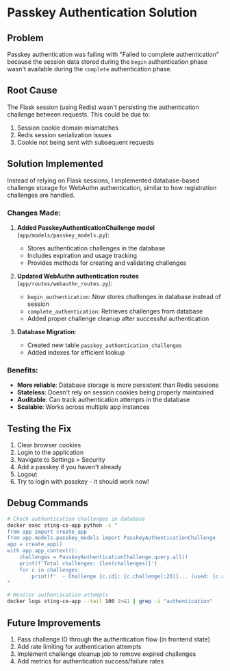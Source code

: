 # Passkey Authentication Solution

## Problem
Passkey authentication was failing with "Failed to complete authentication" because the session data stored during the `begin` authentication phase wasn't available during the `complete` authentication phase.

## Root Cause
The Flask session (using Redis) wasn't persisting the authentication challenge between requests. This could be due to:
1. Session cookie domain mismatches
2. Redis session serialization issues
3. Cookie not being sent with subsequent requests

## Solution Implemented
Instead of relying on Flask sessions, I implemented database-based challenge storage for WebAuthn authentication, similar to how registration challenges are handled.

### Changes Made:

1. **Added PasskeyAuthenticationChallenge model** (`app/models/passkey_models.py`):
   - Stores authentication challenges in the database
   - Includes expiration and usage tracking
   - Provides methods for creating and validating challenges

2. **Updated WebAuthn authentication routes** (`app/routes/webauthn_routes.py`):
   - `begin_authentication`: Now stores challenges in database instead of session
   - `complete_authentication`: Retrieves challenges from database
   - Added proper challenge cleanup after successful authentication

3. **Database Migration**:
   - Created new table `passkey_authentication_challenges`
   - Added indexes for efficient lookup

### Benefits:
- **More reliable**: Database storage is more persistent than Redis sessions
- **Stateless**: Doesn't rely on session cookies being properly maintained
- **Auditable**: Can track authentication attempts in the database
- **Scalable**: Works across multiple app instances

## Testing the Fix
1. Clear browser cookies
2. Login to the application
3. Navigate to Settings > Security
4. Add a passkey if you haven't already
5. Logout
6. Try to login with passkey - it should work now!

## Debug Commands
```bash
# Check authentication challenges in database
docker exec sting-ce-app python -c "
from app import create_app
from app.models.passkey_models import PasskeyAuthenticationChallenge
app = create_app()
with app.app_context():
    challenges = PasskeyAuthenticationChallenge.query.all()
    print(f'Total challenges: {len(challenges)}')
    for c in challenges:
        print(f'  - Challenge {c.id}: {c.challenge[:20]}... (used: {c.used}, expires: {c.expires_at})')
"

# Monitor authentication attempts
docker logs sting-ce-app --tail 100 2>&1 | grep -i "authentication"
```

## Future Improvements
1. Pass challenge ID through the authentication flow (in frontend state)
2. Add rate limiting for authentication attempts
3. Implement challenge cleanup job to remove expired challenges
4. Add metrics for authentication success/failure rates